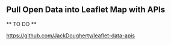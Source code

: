 ## Pull Open Data into Leaflet Map with APIs

** TO DO **

https://github.com/JackDougherty/leaflet-data-apis
